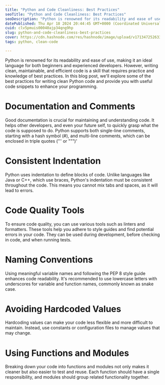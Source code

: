 ```yaml
---
title: "Python and Code Cleanliness: Best Practices"
seoTitle: "Python and Code Cleanliness: Best Practices"
seoDescription: "Python is renowned for its readability and ease of use, making it an ideal language for both beginners and experienced developers. However, writing clean, m"
datePublished: Thu Apr 18 2024 20:44:45 GMT+0000 (Coordinated Universal Time)
cuid: clv5pmuis00040ajp34qng9hp
slug: python-and-code-cleanliness-best-practices
cover: https://cdn.hashnode.com/res/hashnode/image/upload/v1713472526331/7bb4de18-f13b-4b46-a8a2-cb0df6b25804.png
tags: python, clean-code

---
```


Python is renowned for its readability and ease of use, making it an ideal language for both beginners and experienced developers. However, writing clean, maintainable, and efficient code is a skill that requires practice and knowledge of best practices. In this blog post, we'll explore some of the best practices for writing clean Python code and provide you with useful code snippets to enhance your programming.

# Documentation and Comments

Good documentation is crucial for maintaining and understanding code. It helps other developers, and even your future self, to quickly grasp what the code is supposed to do. Python supports both single-line comments, starting with a hash symbol (#), and multi-line comments, which can be enclosed in triple quotes (''' or """)'

# Consistent Indentation

Python uses indentation to define blocks of code. Unlike languages like Java or C++, which use braces, Python's indentation must be consistent throughout the code. This means you cannot mix tabs and spaces, as it will lead to errors.

# Code Quality Tools

To ensure code quality, you can use various tools such as linters and formatters. These tools help you adhere to style guides and find potential errors in your code. They can be used during development, before checking in code, and when running tests.

# Naming Conventions

Using meaningful variable names and following the PEP 8 style guide enhances code readability. It's recommended to use lowercase letters with underscores for variable and function names, commonly known as snake case.

# Avoiding Hardcoded Values

Hardcoding values can make your code less flexible and more difficult to maintain. Instead, use constants or configuration files to manage values that may change.

# Using Functions and Modules

Breaking down your code into functions and modules not only makes it cleaner but also easier to test and reuse. Each function should have a single responsibility, and modules should group related functionality together.